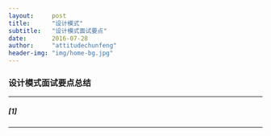 ```yaml
---
layout:     post
title:      "设计模式"
subtitle:   "设计模式面试要点"
date:       2016-07-28
author:     "attitudechunfeng"
header-img: "img/home-bg.jpg"
---
```


### 					设计模式面试要点总结

------

##### [1] 

------


